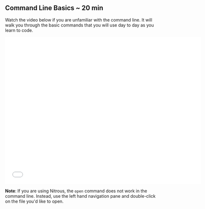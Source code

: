 ## Command Line Basics ~ 20 min

Watch the video below if you are unfamiliar with the command line. It will walk you through the basic commands that you will use day to day as you learn to code.

<iframe width="640" height="480" src="//www.youtube.com/embed/s5S_2BdrMJE?rel=0" frameborder="0" allowfullscreen></iframe>

**Note**: If you are using Nitrous, the `open` command does not work in the command line. Instead, use the left hand navigation pane and double-click on the file you'd like to open.